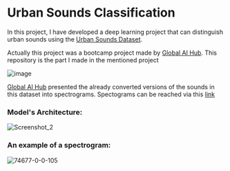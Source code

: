 # Urban Sounds Classification

In this project, I have developed a deep learning project that can distinguish urban sounds using the [Urban Sounds Dataset](https://urbansounddataset.weebly.com/urbansound8k.html). 

Actually this project was a bootcamp project made by [Global AI Hub](https://globalaihub.com/). This repository is the part I made in the mentioned project

![image](https://user-images.githubusercontent.com/74237094/194168887-b867257e-6776-41a6-b3b7-ab5a54aa4653.png)


[Global AI Hub](https://globalaihub.com/) presented the already converted versions of the sounds in this dataset into spectrograms. Spectograms can be reached via this [link](https://drive.google.com/drive/folders/1xey3vAVNDjWxnSfhuUsf_5dGANZWmCog)

### Model's Architecture:

![Screenshot_2](https://user-images.githubusercontent.com/74237094/194168054-acec05e6-c598-479e-bdc3-fa574c780f58.png)

### An example of a spectrogram:

![74677-0-0-105](https://user-images.githubusercontent.com/74237094/194163084-1d8b25b9-8a37-4cf7-928e-0fa6013ce165.png)




